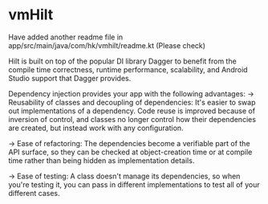 # vmHilt

Have added another readme file in app/src/main/java/com/hk/vmhilt/readme.kt (Please check)

Hilt is built on top of the popular DI library Dagger to benefit from the compile time correctness, runtime performance, scalability, and Android Studio support that Dagger provides.

Dependency injection provides your app with the following advantages:
-> Reusability of classes and decoupling of dependencies: It's easier to swap out implementations of a dependency. Code reuse is improved because of inversion of control, and      	 classes no longer control how their dependencies are created, but instead work with any configuration.

-> Ease of refactoring: The dependencies become a verifiable part of the API surface, so they can be checked at object-creation time or at compile time rather than being hidden as    implementation details.

-> Ease of testing: A class doesn't manage its dependencies, so when you're testing it, you can pass in different implementations to test all of your different cases.
